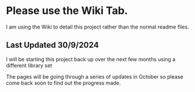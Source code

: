 # Please use the Wiki Tab.

I am using the Wiki to detail this project rather than the normal readme files.

## Last Updated 30/9/2024 

I will be starting this project back up over the next few months using a different library set

The pages will be going through a series of updates in October so please come back soon to find out the progress made.
